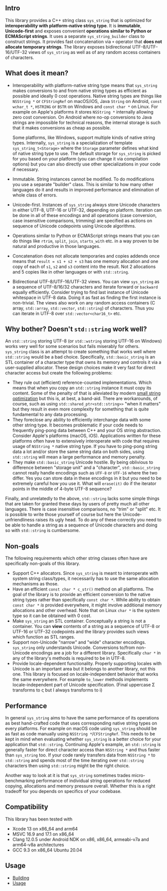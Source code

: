 ## Intro 

This library provides a C++ string class `sys_string` that is optimized for **interoperability with platform-native string type**. It is **immutable**, **Unicode-first** and exposes convenient **operations similar to Python or ECMAScript strings**. It uses a separate `sys_string_builder` class to construct strings. It provides fast concatenation via `+` operator that **does not allocate temporary strings**. 
The library exposes bidirectional UTF-8/UTF-16/UTF-32 views of `sys_string` as well as of any random access containers 
of characters.

## What does it mean?

* Interoperability with platform-native string type means that `sys_string` makes conversions to and from native string types as efficient as possible and ideally 0 cost operations. Native string types are things like `NSString *` or `CFStringRef` on macOS/iOS, Java `String` on Android, `const wchar_t *`, `HSTRING` or `BSTR` on Windows and `const char *` on Linux.  For example on Apple's platforms it stores `NSString *` internally allowing zero cost conversion. On Android where no-op conversions to Java strings are impossible for technical reasons, the internal storage is such that it makes conversions as cheap as possible.

    Some platforms, like Windows, support multiple kinds of native string types. Internally, `sys_string` is a specialization of template `sys_string_t<Storage>` where the `Storage` parameter defines what kind of native string type to use. The default storage for `sys_string` is picked for you based on your platform (you can change it via compilation options) but you can also directly use other specializations in your code if necessary. 

* Immutable. String instances cannot be modified. To do modifications you use a separate "builder" class. This is similar to how many other languages do it and results in improved performance and elimination of whole class of errors. 
* Unicode-first. Instances of `sys_string` always store Unicode characters in either UTF-8, UTF-16 or UTF-32, depending on platform. Iteration can be done in all of these encodings and all operations (case conversion, case insensitive comparisons, trimming) are specified as actions on sequence of Unicode codepoints using Unicode algorithms. 
* Operations similar to Python or ECMAScript strings means that you can do things like `rtrim`, `split`, `join`, `starts_with` etc. in a way proven to be natural and productive in those languages.
* Concatenation does not allocate temporaries and copies addends once means that `result = s1 + s2 + s3` has one memory allocation and one copy of each of `s1`, `s2` and `s3` content into the result. Not 2 allocations and 5 copies like in other languages or with `std::string`.
* Bidirectional UTF-8/UTF-16/UTF-32 views. You can view `sys_string` as a sequence of UTF-8/16/32 characters and iterate forward or `backward` equally efficiently. Consider trying to find last instance of Unicode whitespace in UTF-8 data. Doing it as fast as finding the first instance is non-trivial. The views also work on any random access containers (C array, `std::array`, `std::vector`, `std::string`) of characters. Thus you can iterate in UTF-8 over `std::vector<char16_t>` etc.

## Why bother? Doesn't `std::string` work well?

An `std::string` storing UTF-8 (or `std::wstring` storing UTF-16 on Windows) works very well for some scenarios but fails miserably for others. `sys_string` class is an attempt to create something that works well where `std::string` would be a bad choice.
Specifically, `std::basic_string` is an STL container of a character type that owns its memory and controls it via a user-supplied allocator. These design choices make it very fast for direct character access but create the following problems:
* They rule out (efficient) reference-counted implementations. Which means that when you copy an `std::string` instance it must copy its content. Some of the penalty of that is alleviated by modern [small string optimization](https://akrzemi1.wordpress.com/2014/04/14/common-optimizations/) but this is, at best, a band-aid. There are workarounds, of course, such as using `std::shared_ptr<std::string>>` "when it matters" but they result in even more complexity for something that is quite fundamental to any data processing.
* They foreclose any ability to efficiently interchange data with some other string type. It becomes problematic if your code needs to frequently ping-pong data between C++ and your OS string abstraction. Consider Apple's platforms (macOS, iOS). Applications written for these platforms often have to extensively interoperate with code that requires usage of `NSString *` native string type. If you have to ping-pong string data a lot and/or store the same string data on both sides, using `std::string` will mean a large performance and memory penalty. 
* They make `std::basic_string` Unicode hostile. By being oblivious to difference between "storage unit" and a "character", `std::basic_string` cannot really handle encodings such as `UTF-8` or `UTF-16` where the two differ. Yes you can store data in these encodings in it but you need to be extremely careful how you use it. What will `erase(it)` do if the iterator points in the middle of 4-byte UTF-8 sequence? 

Finally, and unrelatedly to the above, `std::string` lacks some simple things that are taken for granted these days by users of pretty much all other languages. There is case insensitive comparisons, no "trim" or "split" etc. It is possible to write those yourself of course but here the Unicode-unfriendliness raises its ugly head. To do any of these correctly you need to be able to handle a string as a sequence of Unicode characters and doing so with `std::string` is cumbersome.


## Non-goals

The following requirements which other string classes often have are specifically non-goals of this library. 

* Support C++ allocators. Since `sys_string` is meant to interoperate with system string class/types, it necessarily has to use the same allocation mechanisms as those. 
* Have an efficient `const char * c_str()` method on all platforms. The goal of the library is to provide an efficient conversion to the native string types rather than specifically `const char *`. While ability to obtain `const char *` *is* provided everywhere, it might involve additional memory allocations and other overhead. Note that on Linux `char *` is the system type so it can be obtained with 0 cost.
* Make `sys_string` an STL container. Conceptually a string is not a container. You can **view** contents of a string as a sequence of UTF-8 or UTF-16 or UTF-32 codepoints and the library provides such views which function as STL ranges. 
* Support non-Unicode "narrow" and "wide" character encodings. `sys_string` only understands Unicode. Conversions to/from non-Unicode encodings are a job for a different library. Specifically `char *` in any of the library's methods is required to be in UTF-8.
* Provide locale-dependent functionality. Properly supporting locales with Unicode is an important area but it belongs to another library, not this one. This library is focused on locale-independent behavior that works the same everywhere. For example `to_lower` methods implements locale-independent part of Unicode specification. (Final uppercase Σ transforms to ς but I always transforms to i)

## Performance

In general `sys_string` aims to have the same performance of its operations as best hand-crafted code that uses corresponding native string types on every platforms. For example on macOS code using `sys_string` should be as fast as code manually using `NSString *`/`CFStringRef`. 
This needs to be kept in mind when evaluating whether `sys_string` is a better choice for your application that `std::string`. Continuing Apple's example, an `std::string` is generally faster for direct character access than `NSString *` and thus faster than `sys_string` too. If your code rarely transfers data from `NSString *` to `std::string` and spends most of the time iterating over `std::string` characters then using `std::string` might be the right choice.

Another way to look at it is that `sys_string` sometimes trades micro-benchmarking performance of individual string operations for reduced copying, allocations and memory pressure overall. Whether this is a right tradeoff for you depends on specifics of your codebase.

## Compatibility

This library has been tested with
* Xcode 13 on x86_64 and arm64
* MSVC 16.9 and 17.1 on x86_64
* Clang 12.0.5 under Android NDK on x86, x86_64, armeabi-v7a and arm64-v8a architectures
* GCC 9.3 on x86_64 Ubuntu 20.04

## Usage

* [Building](doc/Building.md)
* [Usage](doc/Usage.md)

